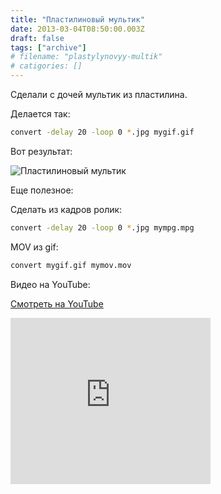 ```yaml
---
title: "Пластилиновый мультик"
date: 2013-03-04T08:50:00.003Z
draft: false
tags: ["archive"]
# filename: "plastylynovyy-multik"
# catigories: []
---
```


Сделали с дочей мультик из пластилина.

Делается так:

```bash
convert -delay 20 -loop 0 *.jpg mygif.gif
```

Вот результат:

![Пластилиновый мультик](./myimage.gif)

Еще полезное:

Сделать из кадров ролик:

```bash
convert -delay 20 -loop 0 *.jpg mympg.mpg
```

MOV из gif:

```bash
convert mygif.gif mymov.mov
```

Видео на YouTube:

[Смотреть на YouTube](https://www.youtube.com/watch?v=_oHiKSMMwAA)

<iframe width="320" height="266" src="https://www.youtube.com/embed/_oHiKSMMwAA" title="Пластелиновый человечик" frameborder="0" allow="accelerometer; autoplay; clipboard-write; encrypted-media; gyroscope; picture-in-picture; web-share" referrerpolicy="strict-origin-when-cross-origin" allowfullscreen></iframe>

